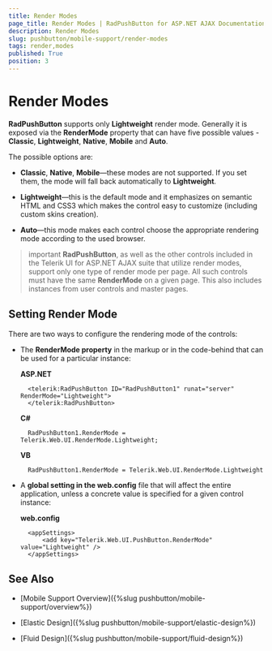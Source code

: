 ```yaml
---
title: Render Modes
page_title: Render Modes | RadPushButton for ASP.NET AJAX Documentation
description: Render Modes
slug: pushbutton/mobile-support/render-modes
tags: render,modes
published: True
position: 3
---
```


# Render Modes

**RadPushButton** supports only **Lightweight** render mode. Generally it is exposed via the **RenderMode** property that can have five possible values - **Classic**, **Lightweight**, **Native**, **Mobile** and **Auto**.

The possible options are:

* **Classic**, **Native**, **Mobile**—these modes are not supported. If you set them, the mode will fall back automatically to **Lightweight**.

* **Lightweight**—this is the default mode and it emphasizes on semantic HTML and CSS3 which makes the control easy to customize (including custom skins creation).

* **Auto**—this mode makes each control choose the appropriate rendering mode according to the used browser.

>important **RadPushButton**, as well as the other controls included in the Telerik UI for ASP.NET AJAX suite that utilize render modes, support only one type of render mode per page. All such controls must have the same **RenderMode** on a given page. This also includes instances from user controls and master pages.



## Setting Render Mode

There are two ways to configure the rendering mode of the controls:

* The **RenderMode property** in the markup or in the code-behind that can be used for a particular instance:

	**ASP.NET**

		<telerik:RadPushButton ID="RadPushButton1" runat="server" RenderMode="Lightweight">
		</telerik:RadPushButton>


	**C#**

		RadPushButton1.RenderMode = Telerik.Web.UI.RenderMode.Lightweight;

	**VB**

		RadPushButton1.RenderMode = Telerik.Web.UI.RenderMode.Lightweight


* A **global setting in the web.config** file that will affect the entire application, unless a concrete value is specified for a given control instance:

	**web.config**

		<appSettings>
			<add key="Telerik.Web.UI.PushButton.RenderMode" value="Lightweight" />
		</appSettings>


## See Also

 * [Mobile Support Overview]({%slug pushbutton/mobile-support/overview%})

 * [Elastic Design]({%slug pushbutton/mobile-support/elastic-design%})

 * [Fluid Design]({%slug pushbutton/mobile-support/fluid-design%})
